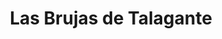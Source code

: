 ---
title: "Las Brujas de Talagante"
url: /talagante/las-brujas-de-talagante/
shop: Garten-Center
---